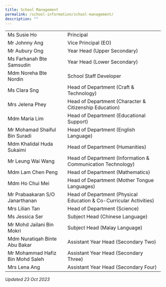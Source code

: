 ```yaml
---
title: School Management
permalink: /school-information/school-management/
description: ""
---
```

|  |  |
|---|---|
| Ms Susie Ho | Principal |
| Mr Johnny Ang | Vice Principal (EO) |
| Mr Aubury Ong | Year Head (Upper Secondary) |
| Ms Farhanah Bte Samsudin | Year Head (Lower Secondary) |
| Mdm Noreha Bte Nordin | School Staff Developer |
| Ms Clara Sng | Head of Department (Craft & Technology) |
| Mrs Jelena Phey | Head of Department (Character & Citizenship Education) |
| Mdm Maria Lim | Head of Department (Educational Support) |
| Mr Mohamad Shaiful Bin Suradi | Head of Department (English Language) |
| Mdm Khalidal Huda Sukaimi   | Head of Department (Humanities) |
| Mr Leung Wai Wang | Head of Department (Information & Communication Technology) |
| Mdm Lam Chen Peng | Head of Department (Mathematics) |
| Mdm Ho Chui Mei | Head of Department (Mother Tongue Languages) |
| Mr Prabaakaran S/O Janarthanan | Head of Department (Physical Education & Co-Curricular Activities) |
| Mrs Lilian Tan | Head of Department (Science) |
| Ms Jessica Ser | Subject Head (Chinese Language) |
| Mr Mohd Jailani Bin Mokri | Subject Head (Malay Language) |
| Mdm Nuratiqah Binte Abu Bakar | Assistant Year Head (Secondary Two) |
| Mr Mohammad Hafiz Bin Mohd Saleh | Assistant Year Head (Secondary Three) |
| Mrs Lena Ang | Assistant Year Head (Secondary Four) |

_Updated 23 Oct 2023_